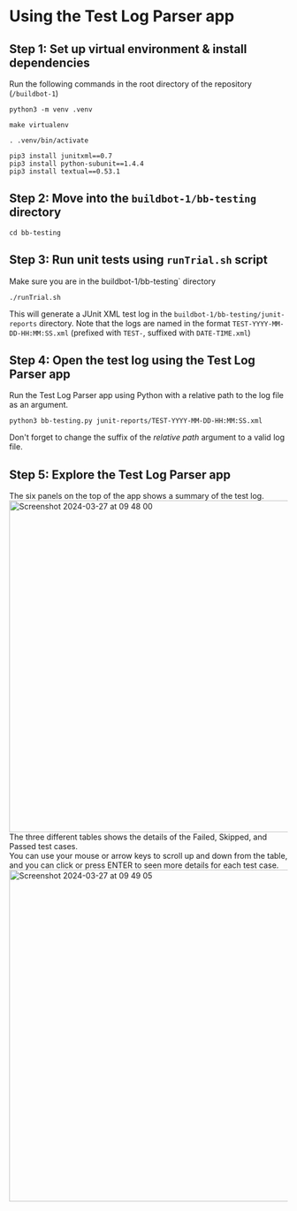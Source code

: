 # Using the Test Log Parser app
## Step 1: Set up virtual environment & install dependencies
Run the following commands in the root directory of the repository (`/buildbot-1`)
```
python3 -m venv .venv

make virtualenv

. .venv/bin/activate

pip3 install junitxml==0.7
pip3 install python-subunit==1.4.4
pip3 install textual==0.53.1
```
## Step 2: Move into the `buildbot-1/bb-testing` directory
```
cd bb-testing
```
## Step 3: Run unit tests using `runTrial.sh` script
Make sure you are in the buildbot-1/bb-testing` directory
```
./runTrial.sh
```
This will generate a JUnit XML test log in the `buildbot-1/bb-testing/junit-reports` directory. Note that the logs are named in the format `TEST-YYYY-MM-DD-HH:MM:SS.xml` (prefixed with `TEST-`, suffixed with `DATE-TIME.xml`)
## Step 4: Open the test log using the Test Log Parser app
Run the Test Log Parser app using Python with a relative path to the log file as an argument.
```
python3 bb-testing.py junit-reports/TEST-YYYY-MM-DD-HH:MM:SS.xml
```
Don't forget to change the suffix of the *relative path* argument to a valid log file.
## Step 5: Explore the Test Log Parser app
The six panels on the top of the app shows a summary of the test log.  
<img width="600" alt="Screenshot 2024-03-27 at 09 48 00" src="https://github.com/peter-limawal/buildbot-1/assets/59006829/3a69707d-3c53-4d73-88b6-584a8379c38b">  
The three different tables shows the details of the Failed, Skipped, and Passed test cases.  
You can use your mouse or arrow keys to scroll up and down from the table, and you can click or press ENTER to seen more details for each test case.  
<img width="600" alt="Screenshot 2024-03-27 at 09 49 05" src="https://github.com/peter-limawal/buildbot-1/assets/59006829/eed7e331-d54d-487a-8679-93e5f6614f6c">

